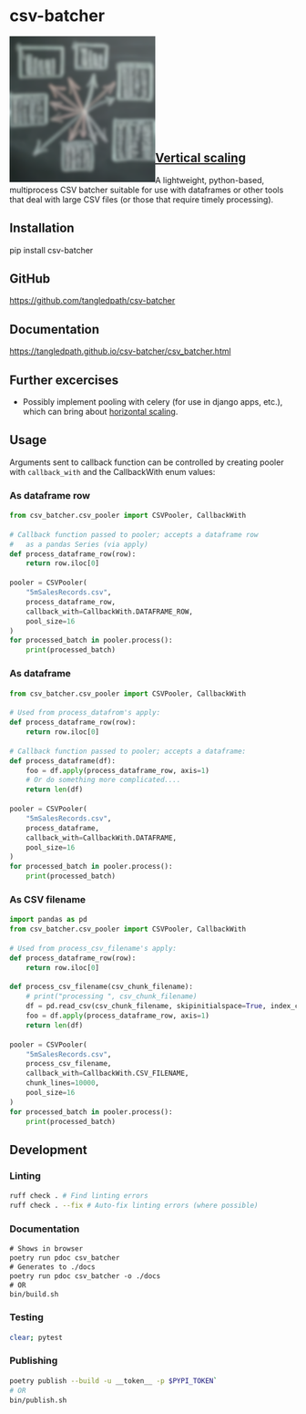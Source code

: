 # csv-batcher
<p>
  <img src="csv_batcher.png" align="left" width="256"/>
</p>
<p>&nbsp</p>
<p>&nbsp</p>
<p>&nbsp</p>
<p>&nbsp</p>
<p>&nbsp</p>
<p>&nbsp</p>

## [Vertical scaling]([url](https://en.wikipedia.org/wiki/Scalability#Vertical_or_scale_up))
A lightweight, python-based, multiprocess CSV batcher suitable for
use with dataframes or other tools that deal with large CSV files (or those that require timely processing).

## Installation
pip install csv-batcher

## GitHub
https://github.com/tangledpath/csv-batcher

## Documentation
https://tangledpath.github.io/csv-batcher/csv_batcher.html

## Further excercises
* Possibly implement pooling with celery (for use in django apps, etc.), which can bring about [horizontal scaling]([url](https://en.wikipedia.org/wiki/Scalability#Horizontal_or_scale_out)).

## Usage
Arguments sent to callback function can be controlled by
creating pooler with `callback_with` and the CallbackWith enum
values:

### As dataframe row
```python
from csv_batcher.csv_pooler import CSVPooler, CallbackWith

# Callback function passed to pooler; accepts a dataframe row
#   as a pandas Series (via apply)
def process_dataframe_row(row):
    return row.iloc[0]

pooler = CSVPooler(
    "5mSalesRecords.csv",
    process_dataframe_row,
    callback_with=CallbackWith.DATAFRAME_ROW,
    pool_size=16
)
for processed_batch in pooler.process():
    print(processed_batch)
```

### As dataframe
```python
from csv_batcher.csv_pooler import CSVPooler, CallbackWith

# Used from process_datafrom's apply:
def process_dataframe_row(row):
    return row.iloc[0]

# Callback function passed to pooler; accepts a dataframe:
def process_dataframe(df):
    foo = df.apply(process_dataframe_row, axis=1)
    # Or do something more complicated....
    return len(df)

pooler = CSVPooler(
    "5mSalesRecords.csv",
    process_dataframe,
    callback_with=CallbackWith.DATAFRAME,
    pool_size=16
)
for processed_batch in pooler.process():
    print(processed_batch)
```

### As CSV filename
```python
import pandas as pd
from csv_batcher.csv_pooler import CSVPooler, CallbackWith

# Used from process_csv_filename's apply:
def process_dataframe_row(row):
    return row.iloc[0]

def process_csv_filename(csv_chunk_filename):
    # print("processing ", csv_chunk_filename)
    df = pd.read_csv(csv_chunk_filename, skipinitialspace=True, index_col=None)
    foo = df.apply(process_dataframe_row, axis=1)
    return len(df)

pooler = CSVPooler(
    "5mSalesRecords.csv",
    process_csv_filename,
    callback_with=CallbackWith.CSV_FILENAME,
    chunk_lines=10000,
    pool_size=16
)
for processed_batch in pooler.process():
    print(processed_batch)
```
## Development
### Linting
```bash
ruff check . # Find linting errors
ruff check . --fix # Auto-fix linting errors (where possible)
```

### Documentation
```
# Shows in browser
poetry run pdoc csv_batcher
# Generates to ./docs
poetry run pdoc csv_batcher -o ./docs
# OR
bin/build.sh
```

### Testing
```bash
clear; pytest
```

### Publishing
```bash
poetry publish --build -u __token__ -p $PYPI_TOKEN`
# OR
bin/publish.sh
```
